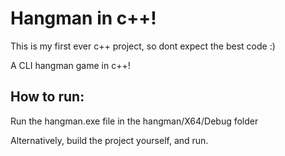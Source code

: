 # Hangman in c++!
This is my first ever c++ project, so dont expect the best code :) 

A CLI hangman game in c++!

## How to run:
Run the hangman.exe file in the hangman/X64/Debug folder

Alternatively, build the project yourself, and run.
